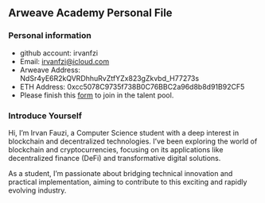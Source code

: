 ## Arweave Academy Personal File

### Personal information

- github account: irvanfzi
- Email: irvanfzi@icloud.com
- Arweave Address: NdSr4yE6R2kQVRDhhuRvZtfYZx823gZkvbd_H77273s
- ETH Address: 0xcc5078C9735f738B0C76BBC2a96d8b8d91B92CF5
- Please finish this [form](https://docs.google.com/forms/d/e/1FAIpQLSfWA5fIIcBgmRppm3jNz5vmf9Mai_QMVil-2pO4r7YKn_Zhtw/viewform?usp=sf_link) to join in the talent pool.

### Introduce Yourself

Hi, I’m Irvan Fauzi, a Computer Science student with a deep interest in blockchain and decentralized technologies. I’ve been exploring the world of blockchain and cryptocurrencies, focusing on its applications like decentralized finance (DeFi) and transformative digital solutions.

As a student, I’m passionate about bridging technical innovation and practical implementation, aiming to contribute to this exciting and rapidly evolving industry.